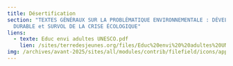 ```yaml
---
title: Désertification
section: "TEXTES GÉNÉRAUX SUR LA PROBLÉMATIQUE ENVIRONNEMENTALE : DÉVELOPPEMENT
  DURABLE et SURVOL DE LA CRISE ÉCOLOGIQUE"
liens:
  - texte: Educ envi adultes UNESCO.pdf
    lien: /sites/terredesjeunes.org/files/Educ%20envi%20%20adultes%20UNESCO.pdf
img: /archives/avant-2025/sites/all/modules/contrib/filefield/icons/application-pdf.png
---
```

